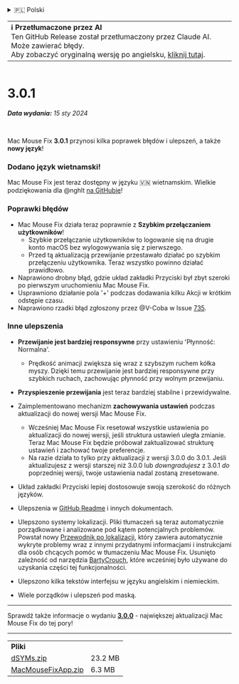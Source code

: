 <details>
<summary>🇵🇱 Polski</summary>

[🇬🇧 English (GitHub)](https://github.com/noah-nuebling/mac-mouse-fix/releases/tag/3.0.1)\
[🇦🇩 Català](https://redirect.macmousefix.com/?target=mmf-release&tag=3.0.1&locale=ca)\
[🇩🇪 Deutsch](https://redirect.macmousefix.com/?target=mmf-release&tag=3.0.1&locale=de)\
[🇪🇸 Español](https://redirect.macmousefix.com/?target=mmf-release&tag=3.0.1&locale=es)\
[🇫🇷 Français](https://redirect.macmousefix.com/?target=mmf-release&tag=3.0.1&locale=fr)\
[🇮🇩 Indonesia](https://redirect.macmousefix.com/?target=mmf-release&tag=3.0.1&locale=id)\
[🇮🇹 Italiano](https://redirect.macmousefix.com/?target=mmf-release&tag=3.0.1&locale=it)\
[🇭🇺 Magyar](https://redirect.macmousefix.com/?target=mmf-release&tag=3.0.1&locale=hu)\
[🇳🇱 Nederlands](https://redirect.macmousefix.com/?target=mmf-release&tag=3.0.1&locale=nl)\
**🇵🇱 Polski**\
[🇧🇷 Português (Brasil)](https://redirect.macmousefix.com/?target=mmf-release&tag=3.0.1&locale=pt-BR)\
[🇵🇹 Português (Portugal)](https://redirect.macmousefix.com/?target=mmf-release&tag=3.0.1&locale=pt-PT)\
[🇷🇴 Română](https://redirect.macmousefix.com/?target=mmf-release&tag=3.0.1&locale=ro)\
[🇸🇪 Svenska](https://redirect.macmousefix.com/?target=mmf-release&tag=3.0.1&locale=sv)\
[🇻🇳 Tiếng Việt](https://redirect.macmousefix.com/?target=mmf-release&tag=3.0.1&locale=vi)\
[🇹🇷 Türkçe](https://redirect.macmousefix.com/?target=mmf-release&tag=3.0.1&locale=tr)\
[🇨🇿 Čeština](https://redirect.macmousefix.com/?target=mmf-release&tag=3.0.1&locale=cs)\
[🇬🇷 Ελληνικά](https://redirect.macmousefix.com/?target=mmf-release&tag=3.0.1&locale=el)\
[🇷🇺 Русский](https://redirect.macmousefix.com/?target=mmf-release&tag=3.0.1&locale=ru)\
[🇺🇦 Українська](https://redirect.macmousefix.com/?target=mmf-release&tag=3.0.1&locale=uk)\
[🇮🇱 עברית](https://redirect.macmousefix.com/?target=mmf-release&tag=3.0.1&locale=he)\
[🇸🇦 العربية](https://redirect.macmousefix.com/?target=mmf-release&tag=3.0.1&locale=ar)\
[🇮🇳 हिन्दी](https://redirect.macmousefix.com/?target=mmf-release&tag=3.0.1&locale=hi)\
[🇹🇭 ไทย](https://redirect.macmousefix.com/?target=mmf-release&tag=3.0.1&locale=th)\
[🇨🇳 中文 (简体)](https://redirect.macmousefix.com/?target=mmf-release&tag=3.0.1&locale=zh-Hans)\
[🇨🇳 中文 (繁體)](https://redirect.macmousefix.com/?target=mmf-release&tag=3.0.1&locale=zh-Hant)\
[🇭🇰 中文（香港)](https://redirect.macmousefix.com/?target=mmf-release&tag=3.0.1&locale=zh-HK)\
[🇯🇵 日本語](https://redirect.macmousefix.com/?target=mmf-release&tag=3.0.1&locale=ja)\
[🇰🇷 한국어](https://redirect.macmousefix.com/?target=mmf-release&tag=3.0.1&locale=ko)\
[Help translate Mac Mouse Fix to different languages!](https://github.com/noah-nuebling/mac-mouse-fix/discussions/731)
</details>
<table align=><td>
<b>ℹ️ Przetłumaczone przez AI</b><br>
Ten GitHub Release został przetłumaczony przez Claude AI. Może zawierać błędy.<br>
Aby zobaczyć oryginalną wersję po angielsku, <a href="https://github.com/noah-nuebling/mac-mouse-fix/releases/tag/3.0.1">kliknij tutaj</a>.
</td></table>

<table></table>

# 3.0.1
***Data wydania:** 15 sty 2024*

<br>

Mac Mouse Fix **3.0.1** przynosi kilka poprawek błędów i ulepszeń, a także **nowy język**!

### Dodano język wietnamski!

Mac Mouse Fix jest teraz dostępny w języku 🇻🇳 wietnamskim. Wielkie podziękowania dla @nghlt [na GitHubie](https://GitHub.com/nghlt)!

### Poprawki błędów

- Mac Mouse Fix działa teraz poprawnie z **Szybkim przełączaniem użytkowników**!
  - Szybkie przełączanie użytkowników to logowanie się na drugie konto macOS bez wylogowywania się z pierwszego.
  - Przed tą aktualizacją przewijanie przestawało działać po szybkim przełączeniu użytkownika. Teraz wszystko powinno działać prawidłowo.
- Naprawiono drobny błąd, gdzie układ zakładki Przyciski był zbyt szeroki po pierwszym uruchomieniu Mac Mouse Fix.
- Usprawniono działanie pola '+' podczas dodawania kilku Akcji w krótkim odstępie czasu.
- Naprawiono rzadki błąd zgłoszony przez @V-Coba w Issue [735](https://github.com/noah-nuebling/mac-mouse-fix/issues/735).

### Inne ulepszenia

- **Przewijanie jest bardziej responsywne** przy ustawieniu 'Płynność: Normalna'.
  - Prędkość animacji zwiększa się wraz z szybszym ruchem kółka myszy. Dzięki temu przewijanie jest bardziej responsywne przy szybkich ruchach, zachowując płynność przy wolnym przewijaniu.

- **Przyspieszenie przewijania** jest teraz bardziej stabilne i przewidywalne.
- Zaimplementowano mechanizm **zachowywania ustawień** podczas aktualizacji do nowej wersji Mac Mouse Fix.
  - Wcześniej Mac Mouse Fix resetował wszystkie ustawienia po aktualizacji do nowej wersji, jeśli struktura ustawień uległa zmianie. Teraz Mac Mouse Fix będzie próbował zaktualizować strukturę ustawień i zachować twoje preferencje.
  - Na razie działa to tylko przy aktualizacji z wersji 3.0.0 do 3.0.1. Jeśli aktualizujesz z wersji starszej niż 3.0.0 lub _downgradujesz_ z 3.0.1 _do_ poprzedniej wersji, twoje ustawienia nadal zostaną zresetowane.
- Układ zakładki Przyciski lepiej dostosowuje swoją szerokość do różnych języków.
- Ulepszenia w [GitHub Readme](https://github.com/noah-nuebling/mac-mouse-fix#background) i innych dokumentach.
- Ulepszono systemy lokalizacji. Pliki tłumaczeń są teraz automatycznie porządkowane i analizowane pod kątem potencjalnych problemów. Powstał nowy [Przewodnik po lokalizacji](https://github.com/noah-nuebling/mac-mouse-fix/discussions/731), który zawiera automatycznie wykryte problemy wraz z innymi przydatnymi informacjami i instrukcjami dla osób chcących pomóc w tłumaczeniu Mac Mouse Fix. Usunięto zależność od narzędzia [BartyCrouch](https://github.com/FlineDev/BartyCrouch), które wcześniej było używane do uzyskania części tej funkcjonalności.
- Ulepszono kilka tekstów interfejsu w języku angielskim i niemieckim.
- Wiele porządków i ulepszeń pod maską.

---

Sprawdź także informacje o wydaniu [**3.0.0**](https://redirect.macmousefix.com/?target=mmf-release&tag=3.0.0&locale=pl) - największej aktualizacji Mac Mouse Fix do tej pory!

---

<table align="start">
<tr>
    <td colspan=2>
        <b>Pliki</b>
    </td>
</tr>
<tr>
    <td><a href="https://github.com/noah-nuebling/mac-mouse-fix/releases/download/3.0.1/dSYMs.zip">dSYMs.zip</a></td>
    <td>23.2 MB</td>
</tr>
<tr>
    <td><a href="https://github.com/noah-nuebling/mac-mouse-fix/releases/download/3.0.1/MacMouseFixApp.zip">MacMouseFixApp.zip</a></td>
    <td>6.3 MB</td>
</tr>
</table>